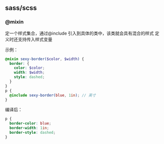 ## sass/scss

### @mixin

定一个样式集合，通过@include 引入到具体的类中，该类就会具有混合的样式
定义时还支持传入样式变量

示例：

```scss
@mixin sexy-border($color, $width) {
  border: {
    color: $color;
    width: $width;
    style: dashed;
  }
}
p {
  @include sexy-border(blue, 1in); // 英寸
}
```

编译后：

```css
p {
  border-color: blue;
  border-width: 1in;
  border-style: dashed;
}
```
